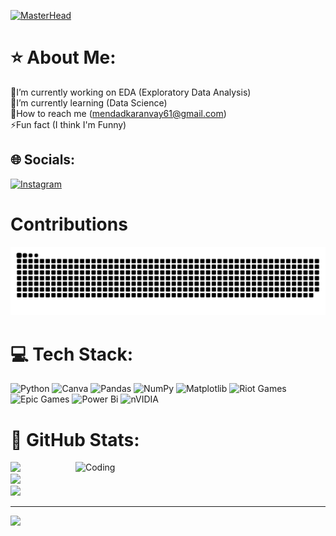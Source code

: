 [![MasterHead](https://user-images.githubusercontent.com/74038190/225813708-98b745f2-7d22-48cf-9150-083f1b00d6c9.gif)](https://anvay13.io)


# ⭐ About Me:
🔭I’m currently working on EDA (Exploratory Data Analysis)<br>🌱I’m currently learning (Data Science)<br>📮How to reach me (mendadkaranvay61@gmail.com)<br>⚡Fun fact (I think I'm Funny)


## 🌐  Socials:
[![Instagram](https://img.shields.io/badge/Instagram-%23E4405F.svg?logo=Instagram&logoColor=white)](https://instagram.com/mr._anvay_) 

# Contributions
![snake gif](https://github.com/anvay13/anvay13/blob/output/github-snake-dark.svg)


# 💻 Tech Stack:
![Python](https://img.shields.io/badge/python-3670A0?style=for-the-badge&logo=python&logoColor=ffdd54) ![Canva](https://img.shields.io/badge/Canva-%2300C4CC.svg?style=for-the-badge&logo=Canva&logoColor=white) ![Pandas](https://img.shields.io/badge/pandas-%23150458.svg?style=for-the-badge&logo=pandas&logoColor=white) ![NumPy](https://img.shields.io/badge/numpy-%23013243.svg?style=for-the-badge&logo=numpy&logoColor=white) ![Matplotlib](https://img.shields.io/badge/Matplotlib-%23ffffff.svg?style=for-the-badge&logo=Matplotlib&logoColor=black) ![Riot Games](https://img.shields.io/badge/riotgames-D32936.svg?style=for-the-badge&logo=riotgames&logoColor=white) ![Epic Games](https://img.shields.io/badge/epicgames-%23313131.svg?style=for-the-badge&logo=epicgames&logoColor=white) ![Power Bi](https://img.shields.io/badge/power_bi-F2C811?style=for-the-badge&logo=powerbi&logoColor=black) ![nVIDIA](https://img.shields.io/badge/nVIDIA-%2376B900.svg?style=for-the-badge&logo=nVIDIA&logoColor=white)
# 📜 GitHub Stats:

<img align="right" alt="Coding" width="400" src="https://user-images.githubusercontent.com/74038190/212749726-d36b8253-74bb-4509-870d-e29ed3b8ff4a.gif">

![](https://github-readme-stats.vercel.app/api?username=anvay13&theme=dark&hide_border=false&include_all_commits=false&count_private=false)<br/>
![](https://nirzak-streak-stats.vercel.app/?user=anvay13&theme=dark&hide_border=false)<br/>
![](https://github-readme-stats.vercel.app/api/top-langs/?username=anvay13&theme=dark&hide_border=false&include_all_commits=false&count_private=false&layout=compact)

---
[![](https://visitcount.itsvg.in/api?id=anvay13&icon=6&color=8)](https://visitcount.itsvg.in)

<!-- Proudly created with GPRM ( https://gprm.itsvg.in ) -->





